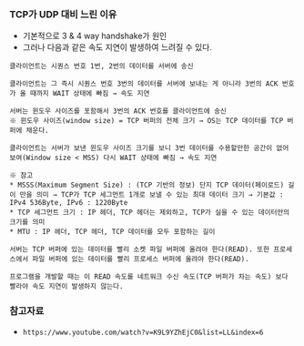 ### TCP가 UDP 대비 느린 이유
+ 기본적으로 3 & 4 way handshake가 원인
+ 그러나 다음과 같은 속도 지연이 발생하여 느려질 수 있다.
```
클라이언트는 시퀀스 번호 1번, 2번의 데이터를 서버에 송신

클라이언트는 그 즉시 시퀀스 번호 3번의 데이터를 서버에 보내는 게 아니라 3번의 ACK 번호가 올 때까지 WAIT 상태에 빠짐 → 속도 지연

서버는 윈도우 사이즈를 포함해서 3번의 ACK 번호를 클라이언트에 송신
※ 윈도우 사이즈(window size) = TCP 버퍼의 전체 크기 → OS는 TCP 데이터를 TCP 버퍼에 채운다.

클라이언트는 서버가 보낸 윈도우 사이즈 크기를 보니 3번 데이터를 수용할만한 공간이 없어 보여(Window size < MSS) 다시 WAIT 상태에 빠짐 → 속도 지연

※ 참고
* MSSS(Maximum Segment Size) : (TCP 기반의 정보) 단지 TCP 데이터(페이로드) 길이 만을 의미 → TCP가 TCP 세그먼트 1개로 보낼 수 있는 최대 데이터 크기 → 기본값 : IPv4 536Byte, IPv6 : 1220Byte
* TCP 세그먼트 크기 : IP 헤더, TCP 헤더는 제외하고, TCP가 실을 수 있는 데이터만의 크기를 의미
* MTU : IP 헤더, TCP 헤더, TCP 데이터를 모두 포함하는 길이

서버는 TCP 버퍼에 있는 데이터를 빨리 소켓 파일 버퍼에 올려야 한다(READ). 또한 프로세스에서 파일 버퍼에 있는 데이터를 빨리 프로세스 버퍼에 올려야 한다(READ).

프로그램을 개발할 때는 이 READ 속도를 네트워크 수신 속도(TCP 버퍼가 차는 속도) 보다 빨라야 속도 지연이 발생하지 않는다.
```

### 참고자료
+ `https://www.youtube.com/watch?v=K9L9YZhEjC0&list=LL&index=6`

